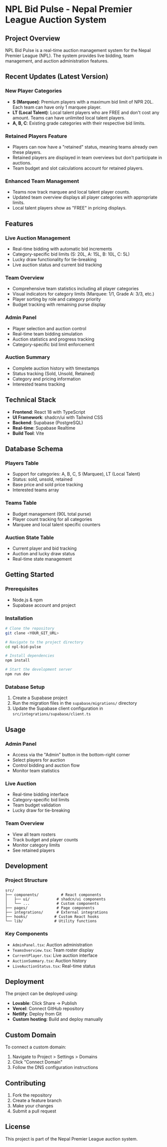 # NPL Bid Pulse - Nepal Premier League Auction System

## Project Overview

NPL Bid Pulse is a real-time auction management system for the Nepal Premier League (NPL). The system provides live bidding, team management, and auction administration features.

## Recent Updates (Latest Version)

### New Player Categories
- **S (Marquee)**: Premium players with a maximum bid limit of NPR 20L. Each team can have only 1 marquee player.
- **LT (Local Talent)**: Local talent players who are FREE and don't cost any amount. Teams can have unlimited local talent players.
- **A, B, C**: Existing grade categories with their respective bid limits.

### Retained Players Feature
- Players can now have a "retained" status, meaning teams already own these players.
- Retained players are displayed in team overviews but don't participate in auctions.
- Team budget and slot calculations account for retained players.

### Enhanced Team Management
- Teams now track marquee and local talent player counts.
- Updated team overview displays all player categories with appropriate limits.
- Local talent players show as "FREE" in pricing displays.

## Features

### Live Auction Management
- Real-time bidding with automatic bid increments
- Category-specific bid limits (S: 20L, A: 15L, B: 10L, C: 5L)
- Lucky draw functionality for tie-breaking
- Live auction status and current bid tracking

### Team Overview
- Comprehensive team statistics including all player categories
- Visual indicators for category limits (Marquee: 1/1, Grade A: 3/3, etc.)
- Player sorting by role and category priority
- Budget tracking with remaining purse display

### Admin Panel
- Player selection and auction control
- Real-time team bidding simulation
- Auction statistics and progress tracking
- Category-specific bid limit enforcement

### Auction Summary
- Complete auction history with timestamps
- Status tracking (Sold, Unsold, Retained)
- Category and pricing information
- Interested teams tracking

## Technical Stack

- **Frontend**: React 18 with TypeScript
- **UI Framework**: shadcn/ui with Tailwind CSS
- **Backend**: Supabase (PostgreSQL)
- **Real-time**: Supabase Realtime
- **Build Tool**: Vite

## Database Schema

### Players Table
- Support for categories: A, B, C, S (Marquee), LT (Local Talent)
- Status: sold, unsold, retained
- Base price and sold price tracking
- Interested teams array

### Teams Table
- Budget management (90L total purse)
- Player count tracking for all categories
- Marquee and local talent specific counters

### Auction State Table
- Current player and bid tracking
- Auction and lucky draw status
- Real-time state management

## Getting Started

### Prerequisites
- Node.js & npm
- Supabase account and project

### Installation

```sh
# Clone the repository
git clone <YOUR_GIT_URL>

# Navigate to the project directory
cd npl-bid-pulse

# Install dependencies
npm install

# Start the development server
npm run dev
```

### Database Setup

1. Create a Supabase project
2. Run the migration files in the `supabase/migrations/` directory
3. Update the Supabase client configuration in `src/integrations/supabase/client.ts`

## Usage

### Admin Panel
- Access via the "Admin" button in the bottom-right corner
- Select players for auction
- Control bidding and auction flow
- Monitor team statistics

### Live Auction
- Real-time bidding interface
- Category-specific bid limits
- Team budget validation
- Lucky draw for tie-breaking

### Team Overview
- View all team rosters
- Track budget and player counts
- Monitor category limits
- See retained players

## Development

### Project Structure
```
src/
├── components/          # React components
│   ├── ui/            # shadcn/ui components
│   └── ...            # Custom components
├── pages/             # Page components
├── integrations/      # External integrations
├── hooks/            # Custom React hooks
└── lib/              # Utility functions
```

### Key Components
- `AdminPanel.tsx`: Auction administration
- `TeamsOverview.tsx`: Team roster display
- `CurrentPlayer.tsx`: Live auction interface
- `AuctionSummary.tsx`: Auction history
- `LiveAuctionStatus.tsx`: Real-time status

## Deployment

The project can be deployed using:
- **Lovable**: Click Share -> Publish
- **Vercel**: Connect GitHub repository
- **Netlify**: Deploy from Git
- **Custom hosting**: Build and deploy manually

## Custom Domain

To connect a custom domain:
1. Navigate to Project > Settings > Domains
2. Click "Connect Domain"
3. Follow the DNS configuration instructions

## Contributing

1. Fork the repository
2. Create a feature branch
3. Make your changes
4. Submit a pull request

## License

This project is part of the Nepal Premier League auction system.
